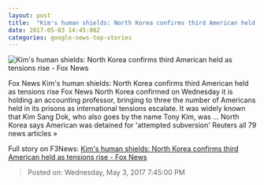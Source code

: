 ```yaml
---
layout: post
title:  "Kim's human shields: North Korea confirms third American held as tensions rise - Fox News"
date: 2017-05-03 14:45:00Z
categories: google-news-top-stories
---
```


![Kim's human shields: North Korea confirms third American held as tensions rise - Fox News](http://www.foxnews.com/content/dam/fox-news/logo/og-fn-foxnews.jpg)

Fox News Kim's human shields: North Korea confirms third American held as tensions rise Fox News North Korea confirmed on Wednesday it is holding an accounting professor, bringing to three the number of Americans held in its prisons as international tensions escalate. It was widely known that Kim Sang Dok, who also goes by the name Tony Kim, was ... North Korea says American was detained for 'attempted subversion' Reuters all 79 news articles »


Full story on F3News: [Kim's human shields: North Korea confirms third American held as tensions rise - Fox News](http://www.f3nws.com/n/Bj3qHH)

> Posted on: Wednesday, May 3, 2017 7:45:00 PM
